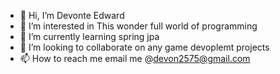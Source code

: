 - 👋 Hi, I’m Devonte Edward
- 👀 I’m interested in This wonder full world of programming
- 🌱 I’m currently learning spring jpa
- 💞️ I’m looking to collaborate on any game devoplemt projects
- 📫 How to reach me email me @devon2575@gmail.com


